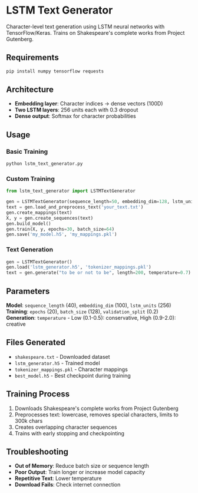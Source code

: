 # LSTM Text Generator

Character-level text generation using LSTM neural networks with TensorFlow/Keras. Trains on Shakespeare's complete works from Project Gutenberg.

## Requirements

```bash
pip install numpy tensorflow requests
```

## Architecture

- **Embedding layer**: Character indices → dense vectors (100D)
- **Two LSTM layers**: 256 units each with 0.3 dropout
- **Dense output**: Softmax for character probabilities

## Usage

### Basic Training
```python
python lstm_text_generator.py
```

### Custom Training
```python
from lstm_text_generator import LSTMTextGenerator

gen = LSTMTextGenerator(sequence_length=50, embedding_dim=128, lstm_units=512)
text = gen.load_and_preprocess_text('your_text.txt')
gen.create_mappings(text)
X, y = gen.create_sequences(text)
gen.build_model()
gen.train(X, y, epochs=30, batch_size=64)
gen.save('my_model.h5', 'my_mappings.pkl')
```

### Text Generation
```python
gen = LSTMTextGenerator()
gen.load('lstm_generator.h5', 'tokenizer_mappings.pkl')
text = gen.generate("to be or not to be", length=200, temperature=0.7)
```

## Parameters

**Model**: `sequence_length` (40), `embedding_dim` (100), `lstm_units` (256)  
**Training**: `epochs` (20), `batch_size` (128), `validation_split` (0.2)  
**Generation**: `temperature` - Low (0.1-0.5): conservative, High (0.9-2.0): creative

## Files Generated

- `shakespeare.txt` - Downloaded dataset
- `lstm_generator.h5` - Trained model
- `tokenizer_mappings.pkl` - Character mappings
- `best_model.h5` - Best checkpoint during training

## Training Process

1. Downloads Shakespeare's complete works from Project Gutenberg
2. Preprocesses text: lowercase, removes special characters, limits to 300k chars
3. Creates overlapping character sequences
4. Trains with early stopping and checkpointing

## Troubleshooting

- **Out of Memory**: Reduce batch size or sequence length
- **Poor Output**: Train longer or increase model capacity  
- **Repetitive Text**: Lower temperature
- **Download Fails**: Check internet connection

